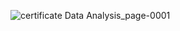 ![certificate Data Analysis_page-0001](https://github.com/MahmoudIbrahims/Data_Analysis_for_IBM/assets/121377479/e19589bd-19be-4326-a493-8b19b6dc1002)
